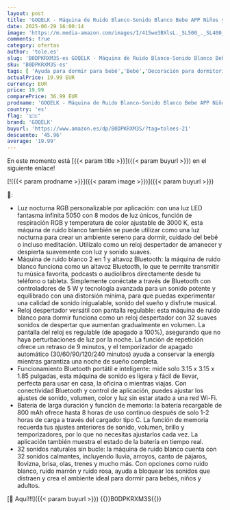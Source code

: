 ```yaml
---
layout: post
title: 'GOQELK - Máquina de Ruido Blanco-Sonido Blanco Bebe APP Niños y Adultos con 32 Sonidos Relajantes Ruido Blanco Bebe Terapia de Sonidos White Noise Luz de RGB Colores  Control de Aplicaciones Temporizador'
date: 2025-06-29 16:00:14
image: 'https://m.media-amazon.com/images/I/415we3BXlsL._SL500_._SL400_.jpg'
comments: true
category: ofertas
author: 'tole.es'
slug: 'B0DPKRXM3S-es GOQELK - Máquina de Ruido Blanco-Sonido Blanco Bebe APP...'
sku: 'B0DPKRXM3S-es'
tags: [ 'Ayuda para dormir para bebé','Bebé','Decoración para dormitorio de bebé','Dormitorio','bebe','goqelk','🇪🇸', ]
actualPrice: 19.99 EUR
currency: EUR
price: 19.99
comparePrice: 36.99 EUR
prodname: 'GOQELK - Máquina de Ruido Blanco-Sonido Blanco Bebe APP Niños y Adultos con 32 Sonidos Relajantes Ruido Blanco Bebe Terapia de Sonidos White Noise Luz de RGB Colores  Control de Aplicaciones Temporizador'
country: 'es'
flag: '🇪🇸'
brand: 'GOQELK'
buyurl: 'https://www.amazon.es/dp/B0DPKRXM3S/?tag=tolees-21'
descuento: '45.96'
average: '19.99'
---
```


En este momento está [{{< param title >}}]({{< param buyurl >}}) en el siguiente enlace!

[![{{< param prodname >}}]({{< param image >}})]({{< param buyurl >}})

🔎:

- Luz nocturna RGB personalizable por aplicación: con una luz LED fantasma infinita 5050 con 8 modos de luz únicos, función de respiración RGB y temperatura de color ajustable de 3000 K, esta máquina de ruido blanco también se puede utilizar como una luz nocturna para crear un ambiente sereno para dormir, cuidado del bebé o incluso meditación. Utilízalo como un reloj despertador de amanecer y despierta suavemente con luz y sonido suaves.
- Máquina de ruido blanco 2 en 1 y altavoz Bluetooth: la máquina de ruido blanco funciona como un altavoz Bluetooth, lo que te permite transmitir tu música favorita, podcasts o audiolibros directamente desde tu teléfono o tableta. Simplemente conéctate a través de Bluetooth con controladores de 5 W y tecnología avanzada para un sonido potente y equilibrado con una distorsión mínima, para que puedas experimentar una calidad de sonido inigualable, sonido del sueño y disfrute musical.
- Reloj despertador versátil con pantalla regulable: esta máquina de ruido blanco para dormir funciona como un reloj despertador con 32 suaves sonidos de despertar que aumentan gradualmente en volumen. La pantalla del reloj es regulable (de apagado a 100%), asegurando que no haya perturbaciones de luz por la noche. La función de repetición ofrece un retraso de 9 minutos, y el temporizador de apagado automático (30/60/90/120/240 minutos) ayuda a conservar la energía mientras garantiza una noche de sueño completa.
- Funcionamiento Bluetooth portátil e inteligente: mide solo 3.15 x 3.15 x 1.85 pulgadas, esta máquina de sonido es ligera y fácil de llevar, perfecta para usar en casa, la oficina o mientras viajas. Con conectividad Bluetooth y control de aplicación, puedes ajustar los ajustes de sonido, volumen, color y luz sin estar atado a una red Wi-Fi.
- Batería de larga duración y función de memoria: la batería recargable de 800 mAh ofrece hasta 8 horas de uso continuo después de solo 1-2 horas de carga a través del cargador tipo C. La función de memoria recuerda tus ajustes anteriores de sonido, volumen, brillo y temporizadores, por lo que no necesitas ajustarlos cada vez. La aplicación también muestra el estado de la batería en tiempo real.
- 32 sonidos naturales sin bucle: la máquina de ruido blanco cuenta con 32 sonidos calmantes, incluyendo lluvia, arroyos, canto de pájaros, llovizna, brisa, olas, trenes y mucho más. Con opciones como ruido blanco, ruido marrón y ruido rosa, ayuda a bloquear los sonidos que distraen y crea el ambiente ideal para dormir para bebés, niños y adultos.

[🛒 Aquí!!!]({{< param buyurl >}})
{{<world>}}B0DPKRXM3S{{</world>}}
